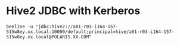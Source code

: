 # Hive2 JDBC with Kerberos



```shell
beeline -u "jdbc:hive2://a01-r03-i164-157-515w8ey.xx.local:10000/default;principal=hive/a01-r03-i164-157-515w8ey.xx.local@POLARIS.XX.COM"
```

